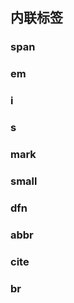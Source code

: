 ## 内联标签

### span

### em

### i

### s

### mark

### small

### dfn

### abbr

### cite

### br



